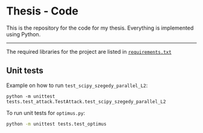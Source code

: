 # Thesis - Code

This is the repository for the code for my thesis.
Everything is implemented using Python.

--------------------------------------------------------------------------------

The required libraries for the project are listed in [`requirements.txt`](/requirements.txt)


## Unit tests

Example on how to run `test_scipy_szegedy_parallel_L2`:

```
python -m unittest tests.test_attack.TestAttack.test_scipy_szegedy_parallel_L2
```

To run unit tests for `optimus.py`:
```bash
python -m unittest tests.test_optimus
```